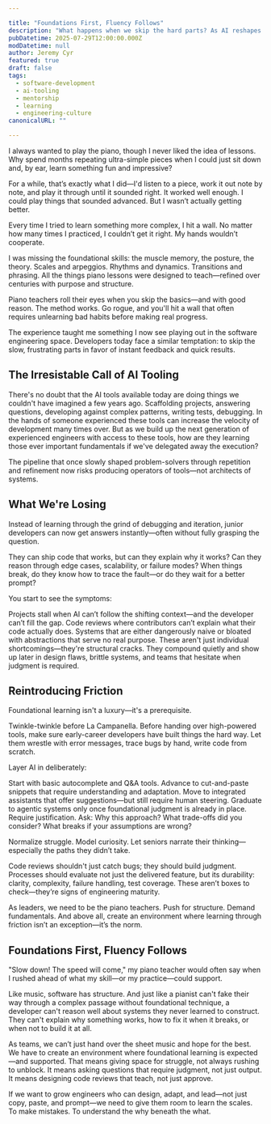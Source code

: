 ```yaml
---

title: "Foundations First, Fluency Follows"
description: "What happens when we skip the hard parts? As AI reshapes software development, junior engineers need more than shortcuts—they need the struggle and structure that builds real understanding."
pubDatetime: 2025-07-29T12:00:00.000Z
modDatetime: null
author: Jeremy Cyr
featured: true
draft: false
tags:
  - software-development
  - ai-tooling
  - mentorship
  - learning
  - engineering-culture
canonicalURL: ""

---
```

I always wanted to play the piano, though I never liked the idea of lessons. Why spend months repeating ultra-simple pieces when I could just sit down and, by ear, learn something fun and impressive?

For a while, that’s exactly what I did—I'd listen to a piece, work it out note by note, and play it through until it sounded right. It worked well enough. I could play things that sounded advanced. But I wasn’t actually getting better.

Every time I tried to learn something more complex, I hit a wall. No matter how many times I practiced, I couldn’t get it right. My hands wouldn’t cooperate.

I was missing the foundational skills: the muscle memory, the posture, the theory. Scales and arpeggios. Rhythms and dynamics. Transitions and phrasing. All the things piano lessons were designed to teach—refined over centuries with purpose and structure.

Piano teachers roll their eyes when you skip the basics—and with good reason. The method works. Go rogue, and you'll hit a wall that often requires unlearning bad habits before making real progress.

The experience taught me something I now see playing out in the software engineering space. Developers today face a similar temptation: to skip the slow, frustrating parts in favor of instant feedback and quick results.

## The Irresistable Call of AI Tooling

There's no doubt that the AI tools available today are doing things we couldn't have imagined a few years ago.  Scaffolding projects, answering questions, developing against complex patterns, writing tests, debugging.  In the hands of someone experienced these tools can increase the velocity of development many times over.  But as we build up the next generation of experienced engineers with access to these tools, how are they learning those ever important fundamentals if we've delegated away the execution?

The pipeline that once slowly shaped problem-solvers through repetition and refinement now risks producing operators of tools—not architects of systems.

## What We're Losing

Instead of learning through the grind of debugging and iteration, junior developers can now get answers instantly—often without fully grasping the question.

They can ship code that works, but can they explain why it works? Can they reason through edge cases, scalability, or failure modes? When things break, do they know how to trace the fault—or do they wait for a better prompt?

You start to see the symptoms:

Projects stall when AI can’t follow the shifting context—and the developer can’t fill the gap.
Code reviews where contributors can’t explain what their code actually does.
Systems that are either dangerously naive or bloated with abstractions that serve no real purpose.
These aren't just individual shortcomings—they're structural cracks. They compound quietly and show up later in design flaws, brittle systems, and teams that hesitate when judgment is required.

## Reintroducing Friction

Foundational learning isn't a luxury—it's a prerequisite.

Twinkle-twinkle before La Campanella. Before handing over high-powered tools, make sure early-career developers have built things the hard way. Let them wrestle with error messages, trace bugs by hand, write code from scratch.

Layer AI in deliberately:

Start with basic autocomplete and Q&A tools.
Advance to cut-and-paste snippets that require understanding and adaptation.
Move to integrated assistants that offer suggestions—but still require human steering.
Graduate to agentic systems only once foundational judgment is already in place.
Require justification. Ask: Why this approach? What trade-offs did you consider? What breaks if your assumptions are wrong?

Normalize struggle. Model curiosity. Let seniors narrate their thinking—especially the paths they didn’t take.

Code reviews shouldn't just catch bugs; they should build judgment. Processes should evaluate not just the delivered feature, but its durability: clarity, complexity, failure handling, test coverage. These aren’t boxes to check—they’re signs of engineering maturity.

As leaders, we need to be the piano teachers. Push for structure. Demand fundamentals. And above all, create an environment where learning through friction isn’t an exception—it’s the norm.

## Foundations First, Fluency Follows

"Slow down! The speed will come," my piano teacher would often say when I rushed ahead of what my skill—or my practice—could support.

Like music, software has structure. And just like a pianist can't fake their way through a complex passage without foundational technique, a developer can't reason well about systems they never learned to construct. They can't explain why something works, how to fix it when it breaks, or when not to build it at all.

As teams, we can’t just hand over the sheet music and hope for the best. We have to create an environment where foundational learning is expected—and supported. That means giving space for struggle, not always rushing to unblock. It means asking questions that require judgment, not just output. It means designing code reviews that teach, not just approve.

If we want to grow engineers who can design, adapt, and lead—not just copy, paste, and prompt—we need to give them room to learn the scales. To make mistakes. To understand the why beneath the what.